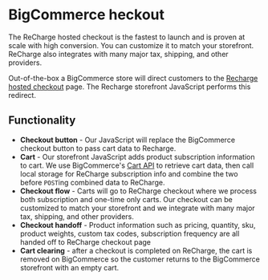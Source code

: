 # BigCommerce heckout
The ReCharge hosted checkout is the fastest to launch and is proven at scale with high conversion. You can customize it to match your storefront. ReCharge also integrates with many major tax, shipping, and other providers. 

Out-of-the-box a BigCommerce store will direct customers to the [Recharge hosted checkout](https://support.rechargepayments.com/hc/en-us/articles/360008682954-Customizing-the-ReCharge-checkout) page. The Recharge storefront JavaScript performs this redirect.

## Functionality 
* **Checkout button** - Our JavaScript will replace the BigCommerce checkout button to pass cart data to Recharge.
* **Cart** - Our storefront JavaScript adds product subscription information to cart. We use BigCommerce's [Cart API](https://developer.bigcommerce.com/api-reference/storefront/carts) to retrieve cart data, then call local storage for ReCharge subscription info and combine the two before `POST`ing combined data to ReCharge.
* **Checkout flow** - Carts will go to ReCharge checkout where we process both subscription and one-time only carts. Our checkout can be customized to match your storefront and we integrate with many major tax, shipping, and other providers.
* **Checkout handoff** - Product information such as pricing, quantity, sku, product weights, custom tax codes, subscription frequency are all handed off to ReCharge checkout page
* **Cart clearing** - after a checkout is completed on ReCharge, the cart is removed on BigCommerce so the customer returns to the BigCommerce storefront with an empty cart.
